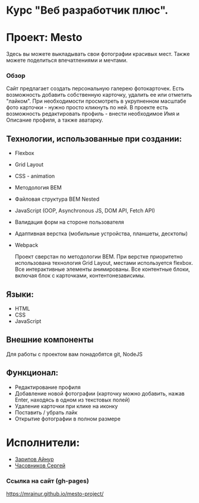 # Курс "Веб разработчик плюс".

# Проект: Mesto
Здесь вы можете выкладывать свои фотографии красивых мест. Также можете поделиться впечатлениями и мечтами.

### Обзор
Сайт предлагает создать персональную галерею фотокарточек.
Есть возможность добавить собственную карточку, удалить ее или отметить "лайком". При необходимости просмотреть в укрупненном масштабе фото карточки - нужно просто кликнуть по ней.
В проекте есть возможность редактировать профиль - внести необходимое Имя и Описание профиля, а также аватарку.

## Технологии, использованные при создании:

- Flexbox
- Grid Layout
- CSS - animation
- Методология BEM
- Файловая структура BEM Nested
- JavaScript (OOP, Asynchronous JS, DOM API, Fetch API)
- Валидация форм на стороне пользователя
- Адаптивная верстка (мобильные устройства, планшеты, десктопы)
- Webpack

  Проект сверстан по методологии BEM. При верстке приоритетно использована технология Grid Layout, местами используется flexbox. Все интерактивные элементы анимированы. Все контентные блоки, включая блок с карточками, контентонезависимы.

## Языки:

- HTML
- CSS
- JavaScript

## Внешние компоненты

Для работы с проектом вам понадобятся git, NodeJS

## Функционал:

- Редактирование профиля
- Добавление новой фотографии (карточку можно добавить, нажав Enter, находясь в одном из текстовых полей)
- Удаление карточки при клике на иконку
- Поставить / убрать лайк
- Открытие фотографии в полном размере

# Исполнители:

* [Зарипов Айнур](https://github.com/mrAinur)
* [Часовников Сергей](https://github.com/chsergey80)


### Ссылка на сайт (gh-pages)

https://mrainur.github.io/mesto-project/
